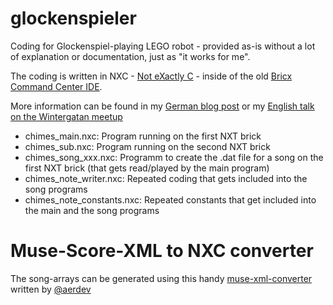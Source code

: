 # glockenspieler
Coding for Glockenspiel-playing LEGO robot - provided as-is without a lot of explanation or documentation, just as "it works for me".

The coding is written in NXC - [Not eXactly C](https://bricxcc.sourceforge.net/nbc/nxcdoc/nxcapi/intro.html) - inside of the old [Bricx Command Center IDE](https://bricxcc.sourceforge.net/).

More information can be found in my [German blog post](https://www.brickup.de/2023/glockenspieler) or my [English talk on the Wintergatan meetup](https://www.youtube.com/watch?v=1wKk3kyaDLg&t=16255s)

- chimes_main.nxc: Program running on the first NXT brick
- chimes_sub.nxc: Program running on the second NXT brick
- chimes_song_xxx.nxc: Programm to create the .dat file for a song on the first NXT brick (that gets read/played by the main program)
- chimes_note_writer.nxc: Repeated coding that gets included into the song programs
- chimes_note_constants.nxc: Repeated constants that get included into the main and the song programs

# Muse-Score-XML to NXC converter
The song-arrays can be generated using this handy [muse-xml-converter](https://github.com/brickup-de/glockenspieler-muse-converter) written by [@aerdev](https://github.com/EAR-Development)
